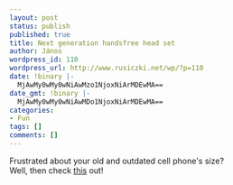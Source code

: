 ```yaml
---
layout: post
status: publish
published: true
title: Next generation handsfree head set
author: János
wordpress_id: 110
wordpress_url: http://www.rusiczki.net/wp/?p=110
date: !binary |-
  MjAwMy0wMy0wNiAwMzo1NjoxNiArMDEwMA==
date_gmt: !binary |-
  MjAwMy0wMy0wNiAwMDo1NjoxNiArMDEwMA==
categories:
- Fun
tags: []
comments: []
---
```

<p>Frustrated about your old and outdated cell phone's size?<br />
Well, then check <a href="http://www.ai.mit.edu/~rahimi/coolmf/" title="That is one cool hack!">this</a> out!</p>
